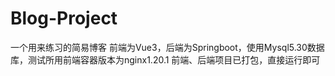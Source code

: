 # Blog-Project
一个用来练习的简易博客
前端为Vue3，后端为Springboot，使用Mysql5.30数据库，测试所用前端容器版本为nginx1.20.1
前端、后端项目已打包，直接运行即可
